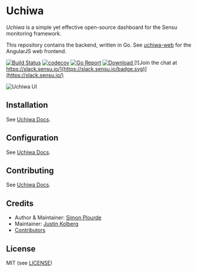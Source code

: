 # Uchiwa
*Uchiwa* is a simple yet effective open-source dashboard for the Sensu monitoring framework.

This repository contains the backend, written in Go.
See [uchiwa-web](https://github.com/sensu/uchiwa-web) for the AngularJS web frontend.

[![Build Status](https://travis-ci.org/sensu/uchiwa.svg?branch=master)](https://travis-ci.org/sensu/uchiwa)
[![codecov](https://codecov.io/gh/sensu/uchiwa/branch/master/graph/badge.svg)](https://codecov.io/gh/sensu/uchiwa)
[![Go Report](https://goreportcard.com/badge/github.com/sensu/uchiwa)](https://goreportcard.com/report/github.com/sensu/uchiwa)
[![Download](https://api.bintray.com/packages/palourde/uchiwa/uchiwa/images/download.svg) ](https://uchiwa.io/#/download)
[![Join the chat at https://slack.sensu.io/](https://slack.sensu.io/badge.svg)](https://slack.sensu.io/)

![Uchiwa UI](docs/uchiwa-ui.png)

## Installation
See [Uchiwa Docs](https://docs.uchiwa.io/getting-started/installation/).

## Configuration
See [Uchiwa Docs](https://docs.uchiwa.io/getting-started/configuration/).

## Contributing
See [Uchiwa Docs](https://docs.uchiwa.io/contributing/).

## Credits
* Author & Maintainer: [Simon Plourde][author]
* Maintainer: [Justin Kolberg][amdprophet]
* [Contributors](https://github.com/sensu/uchiwa/graphs/contributors)

## License
MIT (see [LICENSE][license])

[author]:                 https://github.com/palourde
[license]:                https://github.com/sensu/uchiwa/blob/master/LICENSE
[amdprophet]:             https://github.com/amdprophet
